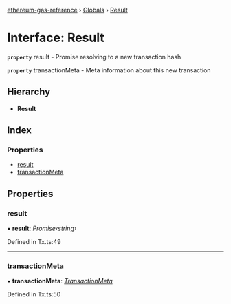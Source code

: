 [ethereum-gas-reference](../README.md) › [Globals](../globals.md) › [Result](result.md)

# Interface: Result

**`property`** result - Promise resolving to a new transaction hash

**`property`** transactionMeta - Meta information about this new transaction

## Hierarchy

* **Result**

## Index

### Properties

* [result](result.md#result)
* [transactionMeta](result.md#transactionmeta)

## Properties

###  result

• **result**: *Promise‹string›*

Defined in Tx.ts:49

___

###  transactionMeta

• **transactionMeta**: *[TransactionMeta](../globals.md#transactionmeta)*

Defined in Tx.ts:50
